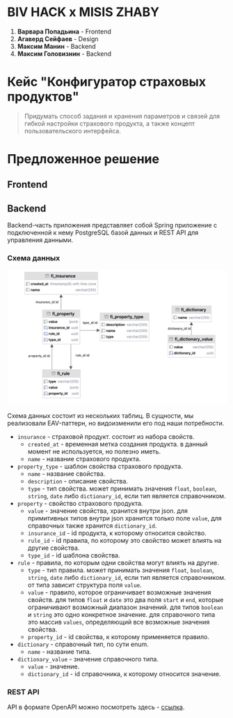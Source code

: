 # BIV HACK x MISIS ZHABY
1. **Варвара Попадьина** - Frontend
2. **Агаверд Сейфаев** - Design
3. **Максим Манин** - Backend
4. **Максим Головизнин** - Backend

# Кейс "Конфигуратор страховых продуктов"
> Придумать способ задания и хранения параметров и связей для гибкой настройки страхового продукта, а также 
> концепт пользовательского интерфейса.

# Предложенное решение
## Frontend

## Backend
Backend-часть приложения представляет собой Spring приложение с подключенной к нему PostgreSQL базой данных
и REST API для управления данными.
### Схема данных
![Схема данных](./db.png)

Схема данных состоит из нескольких таблиц. В сущности, мы реализовали EAV-паттерн, но видоизменили его под наши 
потребности.

* `insurance` - страховой продукт. состоит из набора свойств.
  * `created_at` - временная метка создания продукта. в данный момент не используется, но полезно иметь.
  * `name` - название страхового продукта.
* `property_type` - шаблон свойства страхового продукта.
  * `name` - название свойства.
  * `description` - описание свойства.
  * `type` - тип свойства. может принимать значения `float`, `boolean`, `string`, `date` либо `dictionary_id`,
    если тип является справочником.
* `property` - свойство страхового продукта.
  * `value` - значение свойства, хранится внутри json. для примитивных типов внутри json хранится только поле `value`,
    для справочных также хранится `dictionary_id`.
  * `insurance_id` - id продукта, к которому относится свойство.
  * `rule_id` - id правила, по которому это свойство может влиять на другие свойства.
  * `type_id` - id шаблона свойства.
* `rule` - правила, по которым одни свойства могут влиять на другие.
  * `type` - тип правила. может принимать значения `float`, `boolean`, `string`, `date` либо `dictionary_id`,
    если тип является справочником. от типа зависит структура поля `value`.
  * `value` - правило, которое ограничивает возможные значения свойств. для типов `float` и `date` это два поля `start`
    и `end`, которые ограничивают возможный диапазон значений. для типов `boolean` и `string` это одно конкретное значение.
    для справочного типа это массив `values`, определяющий все возможные значения свойства.
  * `property_id` - id свойства, к которому применяется правило.
* `dictionary` - справочный тип, по сути enum.
  * `name` - название типа.
* `dictionary_value` - значение справочного типа.
  * `value` - значение.
  * `dictionary_id` - id справочника, к которому относится значение.

### REST API
API в формате OpenAPI можно посмотреть здесь - [ссылка](biv-insurance-main/src/main/resources/api.yaml).
